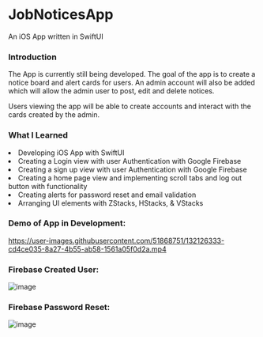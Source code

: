 # JobNoticesApp
An iOS App written in SwiftUI 

### Introduction
The App is currently still being developed. The goal of the app is to create a notice board and alert cards for users. An admin account will also be added which will allow the admin user to post, edit and delete notices. 

Users viewing the app will be able to create accounts and interact with the cards created by the admin.


### What I Learned
<li>Developing iOS App with SwiftUI</li>
<li>Creating a Login view with user Authentication with Google Firebase</li>
<li>Creating a sign up view with user Authentication with Google Firebase</li>
<li>Creating a home page view and implementing scroll tabs and log out button with functionality</li>
<li>Creating alerts for password reset and email validation</li>
<li>Arranging UI elements with ZStacks, HStacks, & VStacks</li>


### Demo of App in Development:
https://user-images.githubusercontent.com/51868751/132126333-cd4ce035-8a27-4b55-ab58-1561a05f0d2a.mp4


### Firebase Created User:
![image](https://user-images.githubusercontent.com/51868751/132125468-f7863cb7-25ad-455d-8c3b-e6a1c190343d.png)


### Firebase Password Reset:
![image](https://user-images.githubusercontent.com/51868751/132125920-2e4dc1be-02af-42b5-b2dd-a99cb1c694ad.png)


